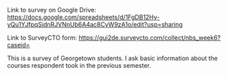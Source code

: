 Link to survey on Google Drive: https://docs.google.com/spreadsheets/d/1FgDB12Hy-yQu1YJfpqSidnRJVNnUb6A4ac8CyW9zA1o/edit?usp=sharing

Link to SurveyCTO form: https://gui2de.surveycto.com/collect/nbs_week6?caseid=

This is a survey of Georgetown students. I ask basic information about the courses respondent took in the previous semester.